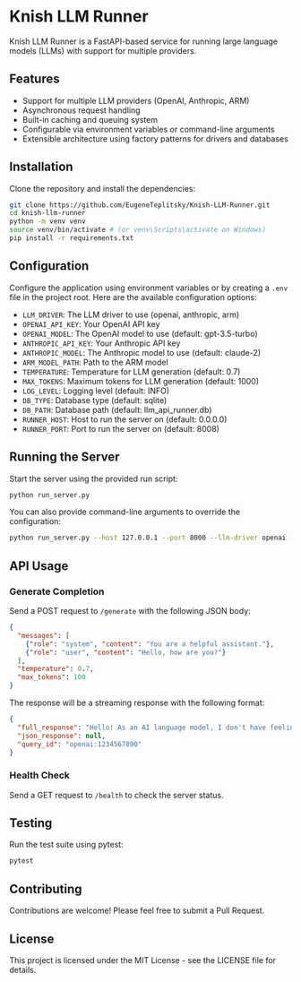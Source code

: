 # Knish LLM Runner

Knish LLM Runner is a FastAPI-based service for running large language models (LLMs) with support for multiple providers.

## Features

- Support for multiple LLM providers (OpenAI, Anthropic, ARM)
- Asynchronous request handling
- Built-in caching and queuing system
- Configurable via environment variables or command-line arguments
- Extensible architecture using factory patterns for drivers and databases

## Installation

Clone the repository and install the dependencies:

```bash
git clone https://github.com/EugeneTeplitsky/Knish-LLM-Runner.git
cd knish-llm-runner
python -m venv venv
source venv/bin/activate # (or venv\Scripts\activate on Windows)
pip install -r requirements.txt
```

## Configuration

Configure the application using environment variables or by creating a `.env` file in the project root. Here are the available configuration options:

- `LLM_DRIVER`: The LLM driver to use (openai, anthropic, arm)
- `OPENAI_API_KEY`: Your OpenAI API key
- `OPENAI_MODEL`: The OpenAI model to use (default: gpt-3.5-turbo)
- `ANTHROPIC_API_KEY`: Your Anthropic API key
- `ANTHROPIC_MODEL`: The Anthropic model to use (default: claude-2)
- `ARM_MODEL_PATH`: Path to the ARM model
- `TEMPERATURE`: Temperature for LLM generation (default: 0.7)
- `MAX_TOKENS`: Maximum tokens for LLM generation (default: 1000)
- `LOG_LEVEL`: Logging level (default: INFO)
- `DB_TYPE`: Database type (default: sqlite)
- `DB_PATH`: Database path (default: llm_api_runner.db)
- `RUNNER_HOST`: Host to run the server on (default: 0.0.0.0)
- `RUNNER_PORT`: Port to run the server on (default: 8008)

## Running the Server

Start the server using the provided run script:

```bash
python run_server.py
```

You can also provide command-line arguments to override the configuration:

```bash
python run_server.py --host 127.0.0.1 --port 8000 --llm-driver openai --temperature 0.8 --max-tokens 2000 --log-level DEBUG
```

## API Usage

### Generate Completion

Send a POST request to `/generate` with the following JSON body:

```json
{
  "messages": [
    {"role": "system", "content": "You are a helpful assistant."},
    {"role": "user", "content": "Hello, how are you?"}
  ],
  "temperature": 0.7,
  "max_tokens": 100
}
```

The response will be a streaming response with the following format:

```json
{
  "full_response": "Hello! As an AI language model, I don't have feelings, but I'm functioning well and ready to assist you. How can I help you today?",
  "json_response": null,
  "query_id": "openai:1234567890"
}
```

### Health Check

Send a GET request to `/health` to check the server status.

## Testing

Run the test suite using pytest:

```bash
pytest
```

## Contributing

Contributions are welcome! Please feel free to submit a Pull Request.

## License

This project is licensed under the MIT License - see the LICENSE file for details.
